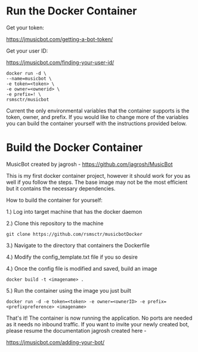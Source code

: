# Run the Docker Container

Get your token:

https://jmusicbot.com/getting-a-bot-token/

Get your user ID:

https://jmusicbot.com/finding-your-user-id/

    docker run -d \
    --name=musicbot \
    -e token=<token> \
    -e owner=<ownerid> \
    -e prefix=! \
    rsmsctr/musicbot

Current the only environmental variables that the container supports is the token, owner, and prefix. If you would like to change more of the variables you can build the container yourself with the instructions provided below.





















# Build the Docker Container
MusicBot created by jagrosh - https://github.com/jagrosh/MusicBot

This is my first docker container project, however it should work for you as well if you follow the steps. The base image may not be the most efficient but it contains the necessary dependencies.

How to build the container for yourself:

1.) Log into target machine that has the docker daemon

2.) Clone this repository to the machine

    git clone https://github.com/rsmsctr/musicbotDocker

3.) Navigate to the directory that containers the Dockerfile 

4.) Modify the config_template.txt file if you so desire

4.) Once the config file is modified and saved, build an image

    docker build -t <imagename> .

5.) Run the container using the image you just built

    docker run -d -e token=<token> -e owner=<ownerID> -e prefix=<prefixpreference> <imagename>


That's it! The container is now running the application. No ports are needed as it needs no inbound traffic.
If you want to invite your newly created bot, please resume the documentation jagrosh created here -

https://jmusicbot.com/adding-your-bot/


